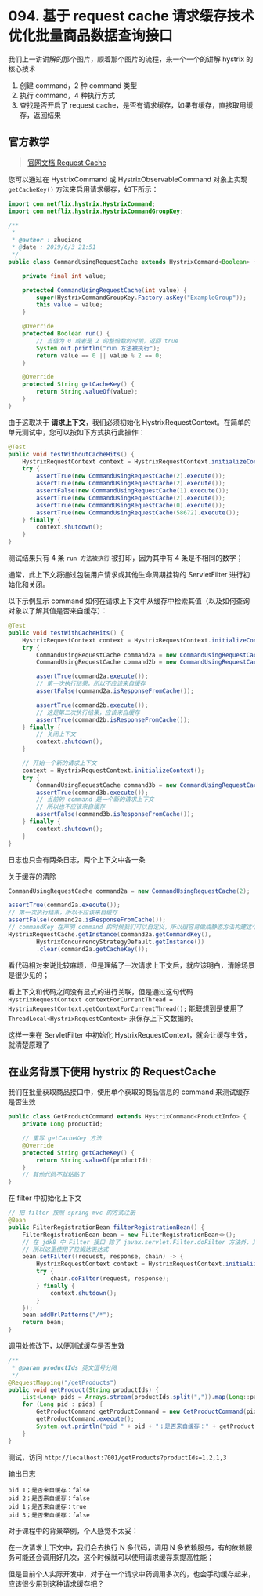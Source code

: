 # 094. 基于 request cache 请求缓存技术优化批量商品数据查询接口

我们上一讲讲解的那个图片，顺着那个图片的流程，来一个一个的讲解 hystrix 的核心技术

1. 创建 command，2 种 command 类型
2. 执行 command，4 种执行方式
3. 查找是否开启了 request cache，是否有请求缓存，如果有缓存，直接取用缓存，返回结果

## 官方教学

> [官网文档 Request Cache](https://github.com/Netflix/Hystrix/wiki/How-To-Use#request-cache)

您可以通过在 HystrixCommand 或 HystrixObservableCommand 对象上实现 `getCacheKey()` 方法来启用请求缓存，如下所示：

```java
import com.netflix.hystrix.HystrixCommand;
import com.netflix.hystrix.HystrixCommandGroupKey;

/**
 *
 * @author : zhuqiang
 * @date : 2019/6/3 21:51
 */
public class CommandUsingRequestCache extends HystrixCommand<Boolean> {

    private final int value;

    protected CommandUsingRequestCache(int value) {
        super(HystrixCommandGroupKey.Factory.asKey("ExampleGroup"));
        this.value = value;
    }

    @Override
    protected Boolean run() {
        // 当值为 0 或者是 2 的整倍数的时候，返回 true
        System.out.println("run 方法被执行");
        return value == 0 || value % 2 == 0;
    }

    @Override
    protected String getCacheKey() {
        return String.valueOf(value);
    }
}
```

由于这取决于 **请求上下文**，我们必须初始化 HystrixRequestContext。在简单的单元测试中，您可以按如下方式执行此操作：

```java
@Test
public void testWithoutCacheHits() {
    HystrixRequestContext context = HystrixRequestContext.initializeContext();
    try {
        assertTrue(new CommandUsingRequestCache(2).execute());
        assertTrue(new CommandUsingRequestCache(2).execute());
        assertFalse(new CommandUsingRequestCache(1).execute());
        assertTrue(new CommandUsingRequestCache(2).execute());
        assertTrue(new CommandUsingRequestCache(0).execute());
        assertTrue(new CommandUsingRequestCache(58672).execute());
    } finally {
        context.shutdown();
    }
}
```

测试结果只有 4 条 `run 方法被执行` 被打印，因为其中有 4 条是不相同的数字；

通常，此上下文将通过包装用户请求或其他生命周期挂钩的 ServletFilter 进行初始化和关闭。

以下示例显示 command 如何在请求上下文中从缓存中检索其值（以及如何查询对象以了解其值是否来自缓存）：

```java
@Test
public void testWithCacheHits() {
    HystrixRequestContext context = HystrixRequestContext.initializeContext();
    try {
        CommandUsingRequestCache command2a = new CommandUsingRequestCache(2);
        CommandUsingRequestCache command2b = new CommandUsingRequestCache(2);

        assertTrue(command2a.execute());
        // 第一次执行结果，所以不应该来自缓存
        assertFalse(command2a.isResponseFromCache());

        assertTrue(command2b.execute());
        // 这是第二次执行结果，应该来自缓存
        assertTrue(command2b.isResponseFromCache());
    } finally {
        // 关闭上下文
        context.shutdown();
    }

    // 开始一个新的请求上下文
    context = HystrixRequestContext.initializeContext();
    try {
        CommandUsingRequestCache command3b = new CommandUsingRequestCache(2);
        assertTrue(command3b.execute());
        // 当前的 command 是一个新的请求上下文
        // 所以也不应该来自缓存
        assertFalse(command3b.isResponseFromCache());
    } finally {
        context.shutdown();
    }
}
```

日志也只会有两条日志，两个上下文中各一条

关于缓存的清除

```java
CommandUsingRequestCache command2a = new CommandUsingRequestCache(2);

assertTrue(command2a.execute());
// 第一次执行结果，所以不应该来自缓存
assertFalse(command2a.isResponseFromCache());
// commandKey 在声明 command 的时候我们可以自定义，所以很容易做成静态方法构建这个 key
HystrixRequestCache.getInstance(command2a.getCommandKey(),
        HystrixConcurrencyStrategyDefault.getInstance())
        .clear(command2a.getCacheKey());
```

看代码相对来说比较麻烦，但是理解了一次请求上下文后，就应该明白，清除场景是很少见的；

看上下文和代码之间没有显式的进行关联，但是通过这句代码 `HystrixRequestContext contextForCurrentThread = HystrixRequestContext.getContextForCurrentThread();`
能联想到是使用了 `ThreadLocal<HystrixRequestContext>` 来保存上下文数据的。

这样一来在 ServletFilter 中初始化 HystrixRequestContext，就会让缓存生效，就清楚原理了

## 在业务背景下使用 hystrix 的 RequestCache

我们在批量获取商品接口中，使用单个获取的商品信息的 command 来测试缓存是否生效

```java
public class GetProductCommand extends HystrixCommand<ProductInfo> {
    private Long productId;

    // 重写 getCacheKey 方法
    @Override
    protected String getCacheKey() {
        return String.valueOf(productId);
    }
    // 其他代码不就粘贴了
}
```

在 filter 中初始化上下文

```java
// 把 filter 按照 spring mvc 的方式注册
@Bean
public FilterRegistrationBean filterRegistrationBean() {
    FilterRegistrationBean bean = new FilterRegistrationBean<>();
    // 在 jdk8 中 Filter 接口 除了 javax.servlet.Filter.doFilter 方法外，其他两个方法都是默认方法了
    // 所以这里使用了拉姆达表达式
    bean.setFilter((request, response, chain) -> {
        HystrixRequestContext context = HystrixRequestContext.initializeContext();
        try {
            chain.doFilter(request, response);
        } finally {
            context.shutdown();
        }
    });
    bean.addUrlPatterns("/*");
    return bean;
}
```

调用处修改下，以便测试缓存是否生效

```java
/**
 * @param productIds 英文逗号分隔
 */
@RequestMapping("/getProducts")
public void getProduct(String productIds) {
    List<Long> pids = Arrays.stream(productIds.split(",")).map(Long::parseLong).collect(Collectors.toList());
    for (Long pid : pids) {
        GetProductCommand getProductCommand = new GetProductCommand(pid);
        getProductCommand.execute();
        System.out.println("pid " + pid + "；是否来自缓存：" + getProductCommand.isResponseFromCache());
    }
}
```

测试，访问 `http://localhost:7001/getProducts?productIds=1,2,1,3`

输出日志

```
pid 1；是否来自缓存：false
pid 2；是否来自缓存：false
pid 1；是否来自缓存：true
pid 3；是否来自缓存：false
```

对于课程中的背景举例，个人感觉不太妥：

在一次请求上下文中，我们会去执行 N 多代码，调用 N 多依赖服务，有的依赖服务可能还会调用好几次，这个时候就可以使用请求缓存来提高性能；

但是目前个人实际开发中，对于在一个请求中药调用多次的，也会手动缓存起来，应该很少用到这种请求缓存把？


<iframe  height="500px" width="100%" frameborder=0 allowfullscreen="true" :src="$withBase('/ads.html')"></iframe>